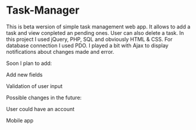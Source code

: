 # Task-Manager
This is beta wersion of simple task management web app. 
It allows to add a task and view conpleted an pending ones. User can also delete a task.
In this project I used jQuery, PHP, SQL and obviously HTML & CSS. 
For database connection I used PDO. 
I played a bit with Ajax to display notifications about changes made and error.

Soon I plan to add:

Add new fields

Validation of user input 


Possible changes in the future: 

User could have an account

Mobile app
